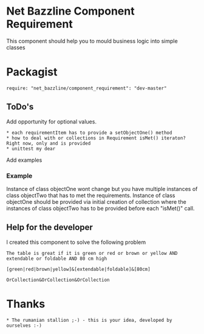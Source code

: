 # Net Bazzline Component Requirement

This component should help you to mould business logic into simple classes

# Packagist

    require: "net_bazzline/component_requirement": "dev-master"

## ToDo's

Add opportunity for optional values.

    * each requirementItem has to provide a setObjectOne() method
    * how to deal with or collections in Requirement isMet() iteraton? Right now, only and is provided
    * unittest my dear

Add examples

### Example

Instance of class objectOne wont change but you have multiple instances of class objectTwo that has to met the requirements.
Instance of class objectOne should be provided via initial creation of collection where the instances of class objectTwo has to be provided before each "isMet()" call.

## Help for the developer

I created this component to solve the following problem

    The table is great if it is green or red or brown or yellow AND extendable or foldable AND 80 cm high

    [green|red|brown|yellow]&[extendable|foldable]&[80cm]

    OrCollection&OrCollection&OrCollection

# Thanks

    * The rumanian stallion ;-) - this is your idea, developed by ourselves :-)

